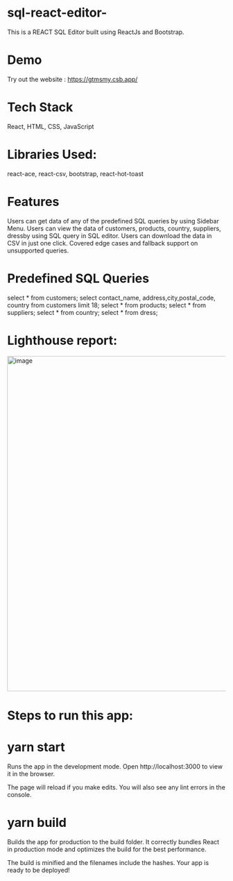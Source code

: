 # sql-react-editor-

This is a REACT SQL Editor built using ReactJs and Bootstrap.


# Demo
Try out the website : https://gtmsmy.csb.app/

# Tech Stack
React, HTML, CSS, JavaScript

# Libraries Used:
react-ace, react-csv, bootstrap, react-hot-toast

# Features
Users can get data of any of the predefined SQL queries by using Sidebar Menu.
Users can view the data of customers, products, country, suppliers, dressby using SQL query in SQL editor.
Users can download the data in CSV in just one click.
Covered edge cases and fallback support on unsupported queries.


# Predefined SQL Queries
select * from customers;
select contact_name, address,city,postal_code, country from customers limit 18;
select * from products;
select * from suppliers;
select * from country;
select * from dress;

# Lighthouse report:
<img width="773" alt="image" src="https://github.com/MrGanesh/sql-react-editor-/assets/37218217/3ff07623-7781-43dd-81b8-216b5c29b78a">
 

# Steps to run this app:

# yarn start
Runs the app in the development mode.
Open http://localhost:3000 to view it in the browser.

The page will reload if you make edits.
You will also see any lint errors in the console.

# yarn build
Builds the app for production to the build folder.
It correctly bundles React in production mode and optimizes the build for the best performance.

The build is minified and the filenames include the hashes.
Your app is ready to be deployed!
